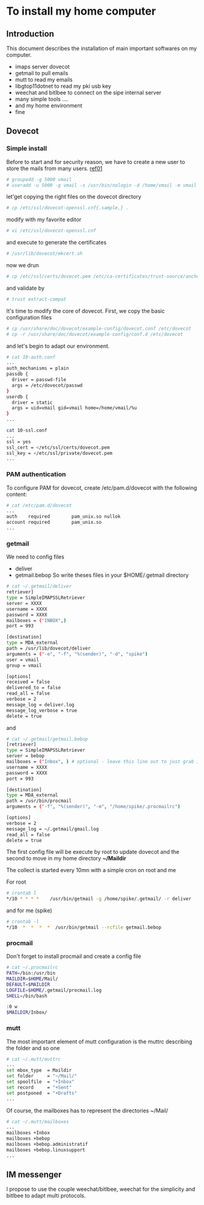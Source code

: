 # To install my home computer
## Introduction
This document describes the installation of main important softwares on my computer.
- imaps server dovecot 
- getmail to pull emails
- mutt to read my emails
- libgtop11dotnet to read my pki usb key
- weechat and bitlbee to connect on the sipe internal server
- many simple tools ....
- and my home environment
- fine

## Dovecot
### Simple install
Before to start and for security reason, we have to create a new user to store the mails from many users. [ref01]
```sh
# groupadd -g 5000 vmail
# useradd -u 5000 -g vmail -s /usr/bin/nologin -d /home/vmail -m vmail
```
let'get copying the right files on the dovecot directory
```sh
# cp /etc/ssl/dovecot-openssl.cnf{.sample,} .
```
modify with my favorite editor 
```sh
# vi /etc/ssl/dovecot-openssl.cnf
```
and execute to generate the certificates
```sh
# /usr/lib/dovecot/mkcert.sh
```
now we drun
```sh
# cp /etc/ssl/certs/dovecot.pem /etc/ca-certificates/trust-source/anchors/dovecot.crt
```
and validate by
```sh
# trust extract-compat
```
It's time to modify the core of dovecot.
First, we copy the basic configuration files
```sh
# cp /usr/share/doc/dovecot/example-config/dovecot.conf /etc/dovecot
# cp -r /usr/share/doc/dovecot/example-config/conf.d /etc/dovecot
```
and let's begin to adapt our environment.
```sh
# cat 10-auth.conf
...
auth_mechanisms = plain
passdb {
  driver = passwd-file
  args = /etc/dovecot/passwd
}
userdb {
  driver = static
  args = uid=vmail gid=vmail home=/home/vmail/%u
}
...
```
```sh
cat 10-ssl.conf
...
ssl = yes
ssl_cert = </etc/ssl/certs/dovecot.pem
ssl_key = </etc/ssl/private/dovecot.pem
...
```
### PAM authentication
To configure PAM for dovecot, create /etc/pam.d/dovecot with the following content:
```sh
# cat /etc/pam.d/dovecot
...
auth    required        pam_unix.so nullok
account required        pam_unix.so 
...
```
### getmail
We need to config files
* deliver
* getmail.bebop
So write theses files in your $HOME/.getmail directory
```sh
# cat ~/.getmail/deliver
retriever]
type = SimpleIMAPSSLRetriever
server = XXXX
username = XXXX
password = XXXX
mailboxes = ("INBOX",)
port = 993

[destination]
type = MDA_external
path = /usr/lib/dovecot/deliver
arguments = ("-e", "-f", "%(sender)", "-d", "spike")
user = vmail
group = vmail

[options]
received = false
delivered_to = false
read_all = false
verbose = 2
message_log = deliver.log
message_log_verbose = true
delete = true
```
and 
```sh
# cat ~/.getmail/getmail.bebop
[retriever]
type = SimpleIMAPSSLRetriever
server = bebop
mailboxes = ("Inbox", ) # optional - leave this line out to just grab inbox
username = XXXX
password = XXXX
port = 993

[destination]
type = MDA_external
path = /usr/bin/procmail
arguments = ("-f", "%(sender)", "-m", "/home/spike/.procmailrc")

[options]
verbose = 2
message_log = ~/.getmail/gmail.log
read_all = false
delete = true
```
The first config file will be execute by root to update dovecot and the second to move in my home directory **~/Maildir**

The collect is started every 10mn with a simple cron on root and me

For root
```sh
# crontab l
*/10 * * * *	/usr/bin/getmail -g /home/spike/.getmail/ -r deliver
```
and for me (spike)
```sh
# crontab -l
*/10  *  *  *  *  /usr/bin/getmail --rcfile getmail.bebop
```
### procmail
Don't forget to install procmail and create a config file
```sh
# cat ~/.procmailrc
PATH=/bin:/usr/bin
MAILDIR=$HOME/Mail/
DEFAULT=$MAILDIR
LOGFILE=$HOME/.getmail/procmail.log
SHELL=/bin/bash

:0 w
$MAILDIR/Inbox/
```
### mutt
The most important element of mutt configuration is the muttrc describing the folder and so one
```sh
# cat ~/.mutt/muttrc
...
set mbox_type  = Maildir
set folder     = "~/Mail/"
set spoolfile  = "+Inbox"
set record     = "+Sent"
set postponed  = "+Drafts"
...
```
Of course, the mailboxes has to represent the directories ~/Mail/
```sh
# cat ~/.mutt/mailboxes
...
mailboxes +Inbox
mailboxes +bebop
mailboxes +bebop.administratif
mailboxes +bebop.linuxsupport
...
```
## IM messenger
I propose to use the couple weechat/bitlbee, weechat for the simplicity and bitlbee to adapt multi protocols.


[ref01]: <https://wiki.archlinux.org/index.php/Virtual_user_mail_system>
